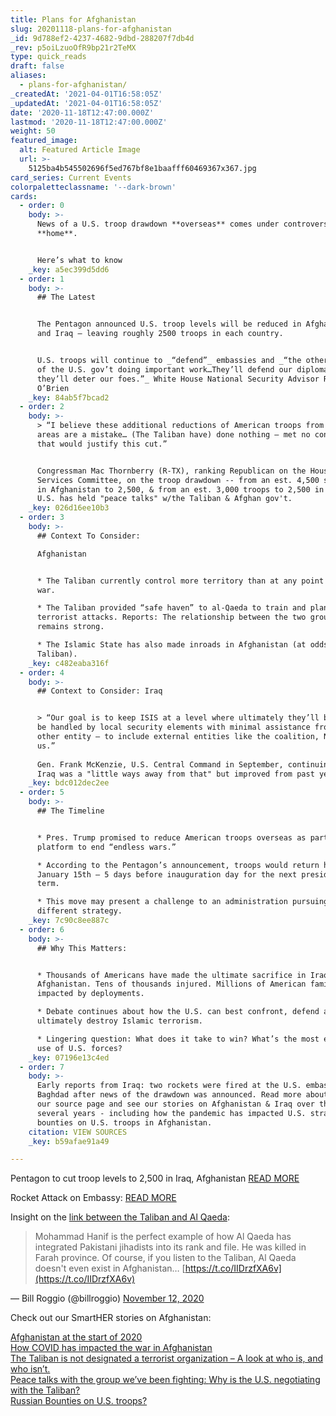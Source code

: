 ```yaml
---
title: Plans for Afghanistan
slug: 20201118-plans-for-afghanistan
_id: 9d788ef2-4237-4682-9dbd-288207f7db4d
_rev: p5oiLzuoOfR9bp21r2TeMX
type: quick_reads
draft: false
aliases:
  - plans-for-afghanistan/
_createdAt: '2021-04-01T16:58:05Z'
_updatedAt: '2021-04-01T16:58:05Z'
date: '2020-11-18T12:47:00.000Z'
lastmod: '2020-11-18T12:47:00.000Z'
weight: 50
featured_image:
  alt: Featured Article Image
  url: >-
    5125ba4b545502696f5ed767bf8e1baafff60469367x367.jpg
card_series: Current Events
colorpaletteclassname: '--dark-brown'
cards:
  - order: 0
    body: >-
      News of a U.S. troop drawdown **overseas** comes under controversy here at
      **home**.


      Here’s what to know
    _key: a5ec399d5dd6
  - order: 1
    body: >-
      ## The Latest


      The Pentagon announced U.S. troop levels will be reduced in Afghanistan
      and Iraq – leaving roughly 2500 troops in each country.


      U.S. troops will continue to _“defend”_ embassies and _“the other agencies
      of the U.S. gov’t doing important work…They’ll defend our diplomats and
      they’ll deter our foes.”_ White House National Security Advisor Robert
      O’Brien
    _key: 84ab5f7bcad2
  - order: 2
    body: >-
      > “I believe these additional reductions of American troops from terrorist
      areas are a mistake… (The Taliban have) done nothing — met no condition —
      that would justify this cut.”


      Congressman Mac Thornberry (R-TX), ranking Republican on the House Armed
      Services Committee, on the troop drawdown -- from an est. 4,500 soldiers
      in Afghanistan to 2,500, & from an est. 3,000 troops to 2,500 in Iraq. The
      U.S. has held "peace talks" w/the Taliban & Afghan gov't.
    _key: 026d16ee10b3
  - order: 3
    body: >-
      ## Context To Consider:  

      Afghanistan


      * The Taliban currently control more territory than at any point in the
      war.

      * The Taliban provided “safe haven” to al-Qaeda to train and plan the 9/11
      terrorist attacks. Reports: The relationship between the two groups
      remains strong.

      * The Islamic State has also made inroads in Afghanistan (at odds w/the
      Taliban).
    _key: c482eaba316f
  - order: 4
    body: >-
      ## Context to Consider: Iraq


      > “Our goal is to keep ISIS at a level where ultimately they’ll be able to
      be handled by local security elements with minimal assistance from any
      other entity — to include external entities like the coalition, NATO, or
      us.”  
        
      Gen. Frank McKenzie, U.S. Central Command in September, continuing that
      Iraq was a "little ways away from that" but improved from past years.
    _key: bdc012dec2ee
  - order: 5
    body: >-
      ## The Timeline


      * Pres. Trump promised to reduce American troops overseas as part of his
      platform to end “endless wars.”

      * According to the Pentagon’s announcement, troops would return home by
      January 15th – 5 days before inauguration day for the next presidential
      term.

      * This move may present a challenge to an administration pursuing a
      different strategy.
    _key: 7c90c8ee887c
  - order: 6
    body: >-
      ## Why This Matters:


      * Thousands of Americans have made the ultimate sacrifice in Iraq &
      Afghanistan. Tens of thousands injured. Millions of American families
      impacted by deployments.

      * Debate continues about how the U.S. can best confront, defend against &
      ultimately destroy Islamic terrorism.

      * Lingering question: What does it take to win? What’s the most effective
      use of U.S. forces?
    _key: 07196e13c4ed
  - order: 7
    body: >-
      Early reports from Iraq: two rockets were fired at the U.S. embassy in
      Baghdad after news of the drawdown was announced. Read more about why on
      our source page and see our stories on Afghanistan & Iraq over the last
      several years - including how the pandemic has impacted U.S. strategy to
      bounties on U.S. troops in Afghanistan.
    citation: VIEW SOURCES
    _key: b59afae91a49

---
```

Pentagon to cut troop levels to 2,500 in Iraq, Afghanistan [READ MORE](https://apnews.com/article/dod-cut-troop-level-iraq-afghanistan-f386726f79ac6c65be97211d3a89b12d)

Rocket Attack on Embassy: [READ MORE](https://nypost.com/2020/11/17/rockets-strike-near-us-embassy-in-baghdad-iraqi-officials/)

Insight on the [link between the Taliban and Al Qaeda](https://www.longwarjournal.org/archives/2020/11/veteran-al-qaeda-leader-killed-in-western-afghanistan.php):

> Mohammad Hanif is the perfect example of how Al Qaeda has integrated Pakistani jihadists into its rank and file. He was killed in Farah province. Of course, if you listen to the Taliban, Al Qaeda doesn't even exist in Afghanistan… [https://t.co/IIDrzfXA6v](https://t.co/IIDrzfXA6v)  
  
  
  
— Bill Roggio (@billroggio) [November 12, 2020](https://twitter.com/billroggio/status/1326920538502160385?ref_src=twsrc%5Etfw)



Check out our SmartHER stories on Afghanistan:

[Afghanistan at the start of 2020](https://www.smarthernews.com/afghanistan-2020/)  
[How COVID has impacted the war in Afghanistan](https://www.smarthernews.com/americas-longest-war-during-wartime-with-covid/)  
[The Taliban is not designated a terrorist organization – A look at who is, and who isn’t.](https://www.smarthernews.com/terrorist-designations-whos-in-whos-out/)  
[Peace talks with the group we’ve been fighting: ](https://www.smarthernews.com/19-01-29-afghanistan-peace-deal/)[Why is the U.S. negotiating with the Taliban?](https://www.smarthernews.com/19-01-29-afghanistan-peace-deal/)  
[Russian Bounties on U.S. troops?](https://www.smarthernews.com/russia-afghanistan-cash-rewards/)